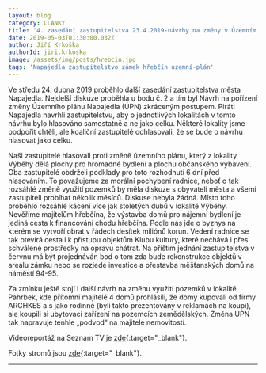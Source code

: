 ```yaml
---
layout: blog
category: CLANKY
title: '4. zasedání zastupitelstva 23.4.2019-návrhy na změny v Územním plánu'
date: 2019-05-03T01:30:00.032Z
author: Jiří Krkoška
authorId: jiri.krkoska
image: /assets/img/posts/hrebcin.jpg
tags: 'Napajedla zastupitelstvo zámek hřebčín uzemní-plán'
---
```

Ve středu 24. dubna 2019 proběhlo další zasedání zastupitelstva města Napajedla.  Nejdelší diskuze proběhla u bodu č. 2 a tím byl Návrh na pořízení změny Územního plánu Napajedla (ÚPN) zkráceným postupem. 
Piráti Napajedla navrhli zastupitelstvu, aby o jednotlivých lokalitách v tomto návrhu bylo hlasováno samostatně a ne jako celku. Některé lokality jsme podpořit chtěli, ale koaliční zastupitelé odhlasovali, že se bude o návrhu hlasovat jako celku.

Naši zastupitelé hlasovali proti změně územního plánu, který z lokality Výběhy dělá plochy pro hromadné bydlení a plochu občanského vybavení. Oba zastupitelé obdrželi podklady pro toto rozhodnutí 6 dní před hlasováním. To považujeme za morální pochybení radnice, neboť o tak rozsáhlé změně využití pozemků by měla diskuze s obyvateli města a všemi zastupiteli probíhat několik měsíců. Diskuse nebyla žádná. Místo toho proběhlo rozsáhlé kácení více jak stoletých dubů v lokalitě Výběhy. Nevěříme majitelům hřebčína, že výstavba domů pro nájemní bydlení je jediná cesta k financování chodu hřebčína. Podle nás jde o byznys na kterém se vytvoří obrat v řádech desítek miliónů korun. Vedení radnice se tak otevírá cesta i k přístupu objektům Klubu kultury, které nechává i přes schválené prostředky na opravu chátrat. Na příštím jednání zastupitelstva v červnu má být projednáván bod o tom zda bude rekonstrukce objektů v areálu zámku nebo se rozjede investice a přestavba měšťanských domů na náměstí 94-95. 

Za zmínku ještě stojí i další návrh na změnu využití pozemků v lokalitě Pahrbek, kde přítomní majitelé 4 domů prohlásili, že domy kupovali od firmy ARCHKES a.s jako rodinné (byli takto prezentovány v reklamách na koupi), ale koupili si ubytovací zařízení na pozemcích zemědělských. Změna ÚPN tak napravuje tenhle „podvod“ na majitele nemovitostí. 

Videoreportáž na Seznam TV je [zde](https://www.seznamzpravy.cz/clanek/slavny-hrebcin-v-ohrozeni-cast-pastvin-kde-vyrustaji-sampioni-dostihu-se-ma-zmenit-na-bytovky-71521?utm_source=Seznamzpravy_static&utm_medium=Zpravy_dne_sidebar&utm_campaign=&autoplay=1){:target="_blank"}.

Fotky stromů jsou [zde](https://drive.google.com/drive/folders/1-4tA5OYgZw3A6i4gc4bmsd1mnCRymiNA){:target="_blank"}.













---
